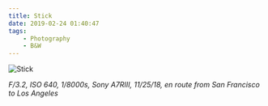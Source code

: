 ```yaml
---
title: Stick
date: 2019-02-24 01:40:47
tags: 
	- Photography
	- B&W
---
```


![Stick](https://ws4.sinaimg.cn/large/006tKfTcly1g0hnhkbp6zj31ox0u0u1b.jpg "11/25/18 Stick @Shukai")

_F/3.2, ISO 640, 1/8000s, Sony A7RIII, 11/25/18, en route from San Francisco to Los Angeles_
